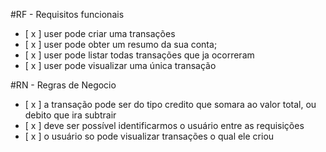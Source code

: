#RF -  Requisitos funcionais 

- [ x ] user pode criar uma transações
- [ x ] user pode obter um resumo da sua conta;
- [ x ] user pode listar todas transações que ja ocorreram 
- [ x ] user pode visualizar uma única transação

#RN - Regras de Negocio

- [ x ] a transação pode ser do tipo credito que somara ao valor total, ou debito que ira subtrair
- [ x ] deve ser possível identificarmos o usuário entre as requisições
- [ x ] o usuário so pode visualizar transações o qual ele criou
